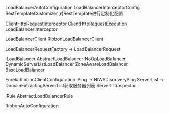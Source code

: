 LoadBalancerAutoConfiguration
	LoadBalancerInterceptorConfig
		RestTemplateCustomizer  对RestTemplate进行定制化配置

ClientHttpRequestInterceptor
	ClientHttpRequestExecution
	LoadBalancerInterceptor

LoadBalancerClient
	RibbonLoadBalancerClient

LoadBalancerRequestFactory -> LoadBalancerRequest

ILoadBalancer
	AbstractLoadBalancer
		NoOpLoadBalancer
			DynamicServerListLoadBalancer
				ZoneAwareLoadBalancer
		BaseLoadBalancer

EurekaRibbonClientConfiguration
	IPing -> NIWSDiscoveryPing
	ServerList  -> DomainExtractingServerList获取服务器列表
	ServerIntrospector

IRule
AbstractLoadBalancerRule



RibbonAutoConfiguration	

